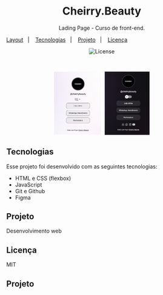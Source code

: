 <h1 align="center"> Cheirry.Beauty </h1>

<p align="center">
Lading Page - Curso de front-end.
</p>

 <p align="center">

  <a href="#-layout">Layout</a>&nbsp;&nbsp;&nbsp;|&nbsp;&nbsp;&nbsp;
  <a href="#-tecnologias">Tecnologias</a>&nbsp;&nbsp;&nbsp;|&nbsp;&nbsp;&nbsp;
  <a href="#-projeto">Projeto</a>&nbsp;&nbsp;&nbsp;|&nbsp;&nbsp;&nbsp;
  <a href="#-licença">Licença</a>
</p>

<p align="center">
<img alt="License" src="https://img.shields.io/static/v1?label=license&message=MIT&color=49AA26&labelColor=000000">
</p>

<br>

<p align="center">

<img alt="Desenvolvimento web" src=".github/avatar2.png" width="50%">

</p>

## Tecnologias

Esse projeto foi desenvolvido com as seguintes tecnologias:

- HTML e CSS (flexbox)
- JavaScript
- Git e Github
- Figma

## Projeto

Desenvolvimento web 

## Licença 

MIT


## Projeto


